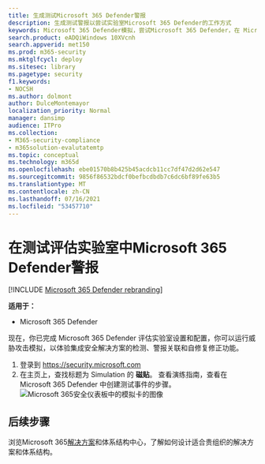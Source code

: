 ```yaml
---
title: 生成测试Microsoft 365 Defender警报
description: 生成测试警报以尝试实验室Microsoft 365 Defender的工作方式
keywords: Microsoft 365 Defender模拟，尝试Microsoft 365 Defender，在 Microsoft 365 Defender 中生成测试警报，在Microsoft 365 Defender测试警报
search.product: eADQiWindows 10XVcnh
search.appverid: met150
ms.prod: m365-security
ms.mktglfcycl: deploy
ms.sitesec: library
ms.pagetype: security
f1.keywords:
- NOCSH
ms.author: dolmont
author: DulceMontemayor
localization_priority: Normal
manager: dansimp
audience: ITPro
ms.collection:
- M365-security-compliance
- m365solution-evalutatemtp
ms.topic: conceptual
ms.technology: m365d
ms.openlocfilehash: ebe01570b8b425b45acdcb11cc7df47d2d62e547
ms.sourcegitcommit: 9856f86532bdcf0befbcdbdb7c6dc6bf89fe63b5
ms.translationtype: MT
ms.contentlocale: zh-CN
ms.lasthandoff: 07/16/2021
ms.locfileid: "53457710"
---
```

# <a name="generate-a-test-alert-in-your-microsoft-365-defender-evaluation-lab"></a>在测试评估实验室中Microsoft 365 Defender警报  

[!INCLUDE [Microsoft 365 Defender rebranding](../includes/microsoft-defender.md)]


**适用于：**
- Microsoft 365 Defender

现在，你已完成 Microsoft 365 Defender 评估实验室设置和配置，你可以运行威胁攻击模拟，以体验集成安全解决方案的检测、警报关联和自修复修正功能。  

1. 登录到 https://security.microsoft.com
2. 在主页上，查找标题为 Simulation 的 **磁贴**。  查看演练指南，查看在 Microsoft 365 Defender 中创建测试事件的步骤。
<br>![Microsoft 365安全仪表板中的模拟卡的图像](../../media/mtp-eval-73.png) <br>

## <a name="next-steps"></a>后续步骤

浏览Microsoft 365[解决方案](../../solutions/index.yml)和体系结构中心，了解如何设计适合贵组织的解决方案和体系结构。